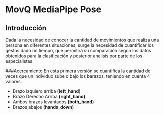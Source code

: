 # MovQ MediaPipe Pose

## Introducción

Dada la necesidad de conocer la cantidad de movimientos que realiza una persona en diferentes situaciónes, surge la
necesidad de cuantificar los gestos dado un tiempo, que permitirá su comparación según los datos obtenidos para la
clasificación y posterior analisis por parte de los especialistas

###Acercamiento
En esta primera versión se cuantifica la cantidad de veces que un individuo sube o bajo los barazos, teniendo en cuenta 4 valores:
- Brazo izquiero arriba **(left_hand)**
- Brazo Derecho Arriba **(right_hand)**
- Ambos brazos levantados **(both_hand)**
- Brazos abajos **(hands_down)**